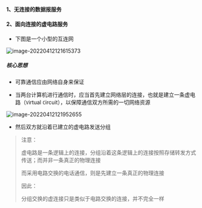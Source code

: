 #### 1、无连接的数据报服务



#### 2、面向连接的虚电路服务

- 下图是一个小型的互连网

![image-20220412121615373](https://aliyun-oss-lpj.oss-cn-qingdao.aliyuncs.com/images/by-picgo/image-20220412121615373.png)

##### 核心思想

- 可靠通信应由网络自身来保证

- 当两台计算机进行通信时，应当首先建立网络层的连接，也就是建立一条虚电路（`V`irtual `C`ircuit），以保障通信双方所需的一切网络资源

![image-20220412121952655](https://aliyun-oss-lpj.oss-cn-qingdao.aliyuncs.com/images/by-picgo/image-20220412121952655.png)

- 然后双方就沿着已建立的虚电路发送分组

> 注意：
>
>   虚电路是一条逻辑上的连接，分组沿着这条逻辑上的连接按照存储转发方式传送；而并非一条真正的物理连接
>
>   而采用电路交换的电话通信，则是先建立一条真正的物理连接
>
> 因此：
>
>   分组交换的虚连接只是类似于电路交换的连接，并不完全一样
